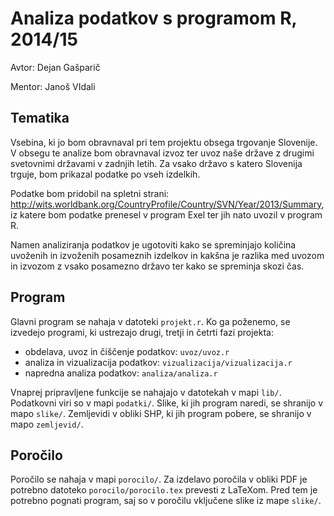 # Analiza podatkov s programom R, 2014/15

Avtor: Dejan Gašparič

Mentor: Janoš VIdali

## Tematika

Vsebina, ki jo bom obravnaval pri tem projektu obsega trgovanje Slovenije. V obsegu te analize bom obravnaval izvoz ter uvoz naše države z drugimi svetovnimi državami v zadnjih letih. Za vsako državo s katero Slovenija trguje, bom prikazal podatke po vseh izdelkih.

Podatke bom pridobil na spletni strani: http://wits.worldbank.org/CountryProfile/Country/SVN/Year/2013/Summary, iz katere bom podatke prenesel v program Exel ter jih nato uvozil v program R.

Namen analiziranja podatkov je ugotoviti kako se spreminjajo količina uvoženih in izvoženih posameznih izdelkov in kakšna je razlika med uvozom in izvozom z vsako posamezno državo ter kako se spreminja skozi čas.

## Program

Glavni program se nahaja v datoteki `projekt.r`. Ko ga poženemo, se izvedejo
programi, ki ustrezajo drugi, tretji in četrti fazi projekta:

* obdelava, uvoz in čiščenje podatkov: `uvoz/uvoz.r`
* analiza in vizualizacija podatkov: `vizualizacija/vizualizacija.r`
* napredna analiza podatkov: `analiza/analiza.r`

Vnaprej pripravljene funkcije se nahajajo v datotekah v mapi `lib/`. Podatkovni
viri so v mapi `podatki/`. Slike, ki jih program naredi, se shranijo v mapo
`slike/`. Zemljevidi v obliki SHP, ki jih program pobere, se shranijo v mapo
`zemljevid/`.

## Poročilo

Poročilo se nahaja v mapi `porocilo/`. Za izdelavo poročila v obliki PDF je
potrebno datoteko `porocilo/porocilo.tex` prevesti z LaTeXom. Pred tem je
potrebno pognati program, saj so v poročilu vključene slike iz mape `slike/`.
